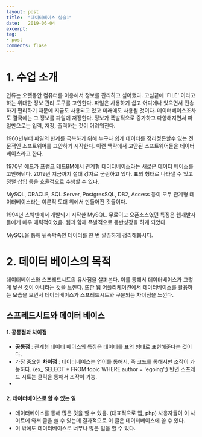 ```yaml
---
layout: post
title:  "데이터베이스 실습1"
date:   2019-06-04
excerpt: 
tag:
- post
comments: flase
---
```



# 1. 수업 소개

인류는 오랫동안 컴퓨터를 이용해서 정보를 관리하고 싶어했다. 고심끝에 'FILE' 이라고 하는 위대한 정보 관리 도구를 고안한다.  파일은 사용하기 쉽고 어디에나 있으면서 전송하기 편리하기 때문에 지금도 사용되고 있고 미래에도 사용될 것이다.  데이터베이스조차도 결국에는 그 정보를 파일에 저장한다. 정보가 폭발적으로 증가하고 다양해지면서 파일만으로는 입력, 저장,  출력하는 것이 어려워진다. 

1960년부터 파일의 한계를 극복하기 위해 누구나 쉽게 데이터를 정리정돈할수 있는 전문적인 소프트웨어를 고안하기 시작한다. 이런 맥락에서 고안된 소프트웨어들을 데이터베이스라고 한다.

1970년 에드가 프랭크 테드BM에서 관계형 데이터베이스라는 새로운 데이터 베이스를 고안해낸다. 2019년 지금까지 절대 강자로 군림하고 있다. 표의 형태로 나타낼 수 있고 정렬 삽입 등을 효율적으로 수행할 수 있다.

MySQL, ORACLE, SQL Server, PostgresSQL, DB2, Access 등이 모두 관계형 데이터베이스라는 이론적 토대 위에서 만들어진 것들이다.

1994년 스웨덴에서 개발되기 시작한 MySQL. 무료이고 오픈소스였던 특징은 웹개발자들에게 매우 매력적이었음. 웹과 함께 폭발적으로 동반성장을 하게 되었다.

MySQL을 통해 뒤죽박죽인 데이터를 한 번 깔끔하게 정리해봅시다.

# 2. 데이터 베이스의 목적

데이터베이스와 스프레드시트의 유사점을 살펴본다. 이를 통해서 데이터베이스가 그렇게 낯선 것이 아니라는 것을 느낀다. 또한 웹 어플리케이켠에서 데이터베이스를 활용하는 모습을 보면서 데이터베이스가 스프레드시트와 구분되는 차이점을 느낀다.

## 스프레드시트와 데이터 베이스

#### 1. 공통점과 차이점

- **공통점** : 관계형 데이터 베이스의 특징은 데이터를 표의 형태로 표현해준다는 것이다.
- 가장 중요한 **차이점** : 데이터베이스는 언어를 통해서, 즉 코드를 통해서만 조작이 가능하다. (ex_ SELECT * FROM topic WHERE author = 'egoing';) 반면 스프레드 시트는 클릭을 통해서 조작이 가능.
- 
#### 2. 데이터베이스로 할 수 있는 일

- 데이터베이스를 통해 많은 것을 할 수 있음. (대표적으로 웹, php) 사용자들이 이 사이트에 와서 글을 쓸 수 있는데 결과적으로 이 글은 데이터베이스에 쓸 수 있다.
- 이 밖에도 데이터베이스로 너무나 많은 일을 할 수 있다.
